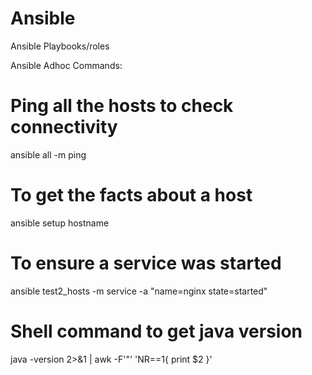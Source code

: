 # Ansible
Ansible Playbooks/roles 

Ansible Adhoc Commands:

# Ping all the hosts to check connectivity
ansible all -m ping
# To get the facts about a host
ansible setup hostname
# To ensure a service was started
ansible test2_hosts -m service -a "name=nginx state=started"
# Shell command to get java version
java -version 2>&1 | awk -F'"' 'NR==1{ print $2 }'
